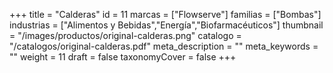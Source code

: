 +++
title = "Calderas"
id = 11
marcas = ["Flowserve"]
familias = ["Bombas"]
industrias = ["Alimentos y Bebidas","Energía","Biofarmacéuticos"]
thumbnail = "/images/productos/original-calderas.png"
catalogo = "/catalogos/original-calderas.pdf"
meta_description = ""
meta_keywords = ""
weight = 11
draft = false
taxonomyCover = false
+++
